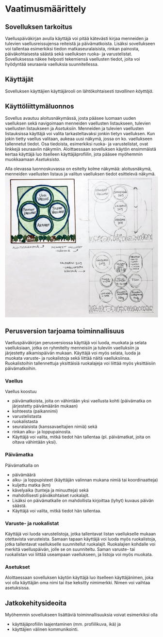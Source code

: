 
# Vaatimusmäärittely

## Sovelluksen tarkoitus
Vaelluspäiväkirjan avulla käyttäjä voi pitää kätevästi kirjaa menneiden ja tulevien vaellusreissujensa reiteistä ja päivämatkoista. Lisäksi sovellukseen voi tallentaa esimerkiksi tiedon matkaseuralaisista, rinkan painosta, päiväkohtaisesta säästä sekä vaelluksen ruoka- ja varustelistat. Sovelluksessa näkee helposti tekemiensä vaellusten tiedot, joita voi hyödyntää seuraavia vaelluksia suunnitellessa.  

## Käyttäjät
Sovelluksen käyttäjien käyttäjärooli on lähtökohtaisesti _tavallinen käyttäjä_.

## Käyttöliittymäluonnos
Sovellus avautuu aloitusnäkymässä, josta pääsee luomaan uuden vaelluksen sekä navigoimaan menneiden vaellusten listaukseen, tulevien vaellusten listaukseen ja _Asetuksiin_. Menneiden ja tulevien vaellusten listauksissa käyttäjä voi valita tarkasteltavaksi jonkin tietyn vaelluksen. Kun jokin tietty vaellus valitaan, aukeaa uusi näkymä, jossa on ko. vaellukseen tallennetut tiedot. Osa tiedoista, esimerkiksi ruoka- ja varustelistat, ovat linkkejä seuraaviin näkymiin. Aloittaessaan sovelluksen käytön ensimmäistä kertaa käyttäjä luo itselleen käyttäjäprofiilin, jota pääsee myöhemmin muokkaamaan _Asetuksista_.

Alla olevassa luonnoskuvassa on esitelty kolme näkymää: aloitusnäkymä, menneiden vaellusten listaus ja valitun vaelluksen tiedot esittelevä näkymä.
![Image of user interface (sketch)](../dokumentointi/OHTE_luonnos_kayttoliittymasta.jpg)

## Perusversion tarjoama toiminnallisuus

Vaelluspäiväkirjan perusversiossa käyttäjä voi luoda, muokata ja selata vaelluksiaan, jotka on ryhmitelty menneisiin ja tuleviin vaelluksiin ja järjestetty alkamispäivän mukaan. Käyttäjä voi myös selata, luoda ja muokata varuste- ja ruokalistoja sekä liittää näitä vaelluksiinsa. Ruokalistoihin tallennettuja yksittäisiä ruokalajeja voi liittää myös yksittäisiin päivämatkoihin.

### Vaellus

Vaellus koostuu
* päivämatkoista, joita on vähintään yksi vaellusta kohti (päivämatka on järjestetty päivämäärän mukaan)
* kohteesta (paikannimi)
* varustelistasta
* ruokalistasta
* seuralaisista (kanssavaeltajien nimiä) sekä
* rinkan alku- ja loppupainosta.
* Käyttäjä voi valita, mitkä tiedot hän tallentaa (pl. päivämatkat, joita on oltava vähintään yksi).

### Päivämatka

Päivämatkalla on
* päivämäärä
* alku- ja loppupisteet (käyttäjän valinnan mukana nimiä tai koordinaatteja)
* kuljettu matka (km) 
* kävelyaika (tunteja ja minuutteja) sekä
* mahdollisesti päiväkohtaiset ruokalajit.
* Lisäksi on päivämatkalle on mahdollista kirjoittaa (lyhyt) kuvaus päivän säästä.
* Käyttäjä voi valita, mitkä tiedot hän tallentaa.

### Varuste- ja ruokalistat
Käyttäjä voi luoda varustelistoja, jotka tallentavat listan vaellukselle mukaan otettavista varusteista. Samaan tapaan käyttäjä voi luoda myös ruokalistoja, jotka tallentavat vaellukselle suunnitellut ruokalajit. Ruokalajien kohdalle voi merkitä vaelluspäivän, jolle se on suunniteltu. Saman varuste- tai ruokalistan voi liittää useampaan vaellukseen, ja listoja voi myös muokata.

### Asetukset
Aloittaessaan sovelluksen käytön käyttäjä luo itselleen käyttäjänimen, joka voi olla käyttäjän oma nimi tai itse keksitty nimimerkki. Nimen voi vaihtaa asetuksissa.

## Jatkokehitysideoita
Myöhemmin sovellukseen lisättäviä toiminnallisuuksia voivat esimerkiksi olla 
* käyttäjäprofiilin laajentaminen (mm. profiilikuva, ikä) ja
* käyttäjien välinen kommunikointi.
